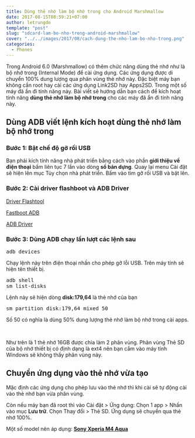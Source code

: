```yaml
---
title: Dùng thẻ nhớ làm bộ nhớ trong cho Android Marshmallow
date: 2017-08-15T08:59:21+07:00
author: letrungdo
template: "post"
slug: "sdcard-lam-bo-nho-trong-android-marshmallow"
cover: "../../images/2017/08/cach-dung-the-nho-lam-bo-nho-trong.png"
categories:
  - Phones
---
```


Trong Android 6.0 (Marshmallow) có thêm chức năng dùng thẻ nhớ như là bộ nhớ trong (Internal Mode) để cài ứng dụng. Các ứng dụng được di chuyển 100% dung lượng qua phân vùng thẻ nhớ này. Đặc biệt máy bạn không cần root hay cài các ứng dụng Link2SD hay Apps2SD. Trong một số máy đã ẩn đi tính năng này. Bài viết sẽ hướng dẫn bạn cách để kích hoạt tính năng **dùng thẻ nhớ làm bộ nhớ trong** cho các máy đã ẩn đi tính năng này.

## Dùng ADB viết lệnh kích hoạt dùng thẻ nhớ làm bộ nhớ trong

### Bước 1: Bật chế độ gỡ rối USB

Bạn phải kích tính năng nhà phát triển bằng cách vào phần **giới thiệu về điện thoại** bấm liên tục 7 lần vào dòng **số bản dựng**. Quay lại menu Cài đặt sẽ hiện lên mục Tùy chọn nhà phát triển. Bấm vào tìm gỡ rối USB và bật lên.

### Bước 2: Cài driver flashboot và ADB Driver

[Driver Flashtool](https://drive.google.com/file/d/0B8jAxVjd7NNoN0N1WEpfeHYwMDA/view?usp=sharing)

[Fastboot ADB](https://drive.google.com/file/d/0B_rW-FQMXTO7ZENXM3B3NUhBVmM/view)

[ADB Driver](https://drive.google.com/file/d/0B_rW-FQMXTO7a2k0Wm5pWDBhOTg/view)

### Bước 3: Dùng ADB chạy lần lượt các lệnh sau

<pre>adb devices</pre>

Chạy lệnh này trên điện thoại nhấn cho phép gỡ lỗi USB. Trên máy tính sẽ hiện tên thiết bị.

<pre>adb shell
sm list-disks</pre>

Lệnh này sẽ hiện dòng **disk:179,64** là thẻ nhớ của bạn

<pre>sm partition disk:179,64 mixed 50</pre>

Số 50 có nghĩa là dùng 50% dung lượng thẻ nhớ làm bộ nhớ trong cài apps.

<img class="aligncenter size-full" src="/media/2017/08/dung-the-nho-lam-bo-nho-trong.png" alt="" />

<img class="aligncenter size-full" src="/media/2017/08/cach-dung-the-nho-lam-bo-nho-trong.png" alt="" />

Như trên là 1 thẻ nhớ 16GB được chia làm 2 phân vùng. Phân vùng Thẻ SD của bộ nhớ thiết bị có định dạng là ext4 nên bạn cắm vào máy tính Windows sẽ không thấy phân vùng này.

## Chuyển ứng dụng vào thẻ nhớ vừa tạo

Mặc định các ứng dụng cho phép lưu vào thẻ nhớ thì khi cài sẽ tự động cài vào thẻ nhớ bạn vừa phân vùng.

Còn nếu máy bạn đã root thì vào Cài đặt > Ứng dụng: Chọn 1 app > Nhấn vào mục **Lưu trữ**. Chọn Thay đổi > Thẻ SD. Ứng dụng sẽ chuyển qua thẻ nhớ 100%.

Một số model nên áp dụng: <a href="/tag/sony-xperia/" target="_blank" rel="noopener"><strong>Sony Xperia M4 Aqua</strong></a>
